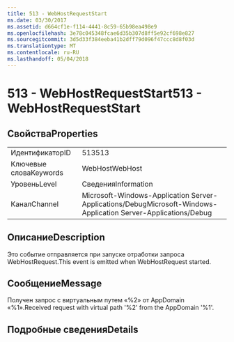 ```yaml
---
title: 513 - WebHostRequestStart
ms.date: 03/30/2017
ms.assetid: d664cf1e-f114-4441-8c59-65b98ea498e9
ms.openlocfilehash: 3e78c045348fcae6d35b307d8ff5e92cf698e827
ms.sourcegitcommit: 3d5d33f384eeba41b2dff79d096f47ccc8d8f03d
ms.translationtype: MT
ms.contentlocale: ru-RU
ms.lasthandoff: 05/04/2018
---
```

# <a name="513---webhostrequeststart"></a><span data-ttu-id="2d6a3-102">513 - WebHostRequestStart</span><span class="sxs-lookup"><span data-stu-id="2d6a3-102">513 - WebHostRequestStart</span></span>
## <a name="properties"></a><span data-ttu-id="2d6a3-103">Свойства</span><span class="sxs-lookup"><span data-stu-id="2d6a3-103">Properties</span></span>  
  
|||  
|-|-|  
|<span data-ttu-id="2d6a3-104">Идентификатор</span><span class="sxs-lookup"><span data-stu-id="2d6a3-104">ID</span></span>|<span data-ttu-id="2d6a3-105">513</span><span class="sxs-lookup"><span data-stu-id="2d6a3-105">513</span></span>|  
|<span data-ttu-id="2d6a3-106">Ключевые слова</span><span class="sxs-lookup"><span data-stu-id="2d6a3-106">Keywords</span></span>|<span data-ttu-id="2d6a3-107">WebHost</span><span class="sxs-lookup"><span data-stu-id="2d6a3-107">WebHost</span></span>|  
|<span data-ttu-id="2d6a3-108">Уровень</span><span class="sxs-lookup"><span data-stu-id="2d6a3-108">Level</span></span>|<span data-ttu-id="2d6a3-109">Сведения</span><span class="sxs-lookup"><span data-stu-id="2d6a3-109">Information</span></span>|  
|<span data-ttu-id="2d6a3-110">Канал</span><span class="sxs-lookup"><span data-stu-id="2d6a3-110">Channel</span></span>|<span data-ttu-id="2d6a3-111">Microsoft-Windows-Application Server-Applications/Debug</span><span class="sxs-lookup"><span data-stu-id="2d6a3-111">Microsoft-Windows-Application Server-Applications/Debug</span></span>|  
  
## <a name="description"></a><span data-ttu-id="2d6a3-112">Описание</span><span class="sxs-lookup"><span data-stu-id="2d6a3-112">Description</span></span>  
 <span data-ttu-id="2d6a3-113">Это событие отправляется при запуске отработки запроса WebHostRequest.</span><span class="sxs-lookup"><span data-stu-id="2d6a3-113">This event is emitted when WebHostRequest started.</span></span>  
  
## <a name="message"></a><span data-ttu-id="2d6a3-114">Сообщение</span><span class="sxs-lookup"><span data-stu-id="2d6a3-114">Message</span></span>  
 <span data-ttu-id="2d6a3-115">Получен запрос с виртуальным путем «%2» от AppDomain «%1».</span><span class="sxs-lookup"><span data-stu-id="2d6a3-115">Received request with virtual path '%2' from the AppDomain '%1'.</span></span>  
  
## <a name="details"></a><span data-ttu-id="2d6a3-116">Подробные сведения</span><span class="sxs-lookup"><span data-stu-id="2d6a3-116">Details</span></span>
